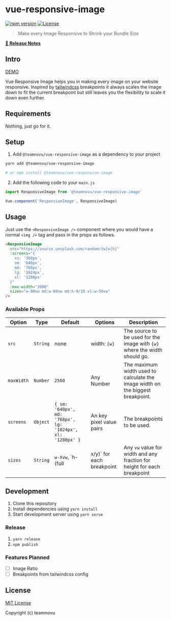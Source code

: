 # vue-responsive-image

[![npm version][npm-version-src]][npm-version-href]
[![License][license-src]][license-href]

<!-- [![npm downloads][npm-downloads-src]][npm-downloads-href] -->
<!-- [![Circle CI][circle-ci-src]][circle-ci-href] -->
<!-- [![Codecov][codecov-src]][codecov-href] -->

> Make every Image Responsive to Shrink your Bundle Size

[📖 **Release Notes**](./CHANGELOG.md)

## Intro

[DEMO](https://teamnovu.github.io/vue-responsive-image/)

Vue Responsive Image helps you in making every image on your website responsive. Inspired by [tailwindcss](https://github.com/tailwindcss/tailwindcss) breakpoints it always scales the image down to fit the current breakpoint but still leaves you the flexibility to scale it down even further.

## Requirements

Nothing, just go for it.

## Setup

1. Add `@teamnovu/vue-responsive-image` as a dependency to your project

```bash
yarn add @teamnovu/vue-responsive-image

# or npm install @teamnovu/vue-responsive-image
```

2. Add the following code to your `main.js`

```js
import ResponsiveImage from '@teamnovu/vue-responsive-image'

Vue.component('ResponsiveImage', ResponsiveImage)
```

## Usage

Just use the `<ResponsiveImage />` component where you would have a normal `<img />` tag and pass in the props as follows.

```html
<ResponsiveImage
  src="https://source.unsplash.com/random/{w}x{h}"
  :screens="{
    xs: '360px',
    sm: '640px',
    md: '768px',
    lg: '1024px',
    xl: '1280px'
  }"
  :max-width="3000"
  sizes="w-90vw md:w-60vw md:h-9/16 xl:w-50vw"
/>
```

### Available Props

| Option     	| Type     	| Default                                                    	| Options                            	| Description                                                                    	|
|------------	|----------	|------------------------------------------------------------	|------------------------------------	|--------------------------------------------------------------------------------	|
| `src`      	| `String` 	| none                                                       	| width: `{w}`                       	| The source to be used for the image with `{w}` where the width should go.      	|
| `maxWidth` 	| `Number` 	| `2560`                                                     	| Any Number                         	| The maximum width used to calculate the image width on the biggest breakpoint. 	|
| `screens`  	| `Object` 	| `{ sm: '640px', md: '768px', lg: '1024px', xl: '1280px' }` 	| An key pixel value pairs           	| The breakpoints to be used.                                                    	|
| `sizes`    	| `String` 	| `w-Xvw`, `h-(full|x/y)` for each breakpoint                                	| Any `vw` value for width and any fraction for height for each breakpoint 	| Viewport-width / width/height-ratio to further shrink image on each breakpoint.                     	|

## Development

1. Clone this repository
2. Install dependencies using `yarn install`
3. Start development server using `yarn serve`

### Release

1. `yarn release`
2. `npm publish`

### Features Planned

- [ ] Image Ratio
- [ ] Breakpoints from tailwindcss config

## License

[MIT License](./LICENSE)

Copyright (c) teamnovu

<!-- Badges -->

[npm-version-src]: https://img.shields.io/npm/v/@teamnovu/vue-responsive-image/latest.svg?style=flat-square
[npm-version-href]: https://github.com/teamnovu/vue-responsive-image/releases
[npm-downloads-src]: https://img.shields.io/npm/dt/@teamnovu/vue-responsive-image.svg?style=flat-square
[npm-downloads-href]: https://github.com/teamnovu/vue-responsive-image/releases
[circle-ci-src]: https://img.shields.io/circleci/project/github/teamnovu/vue-responsive-image.svg?style=flat-square
[circle-ci-href]: https://circleci.com/gh/teamnovu/vue-responsive-image
[codecov-src]: https://img.shields.io/codecov/c/github/teamnovu/vue-responsive-image.svg?style=flat-square
[codecov-href]: https://codecov.io/gh/teamnovu/vue-responsive-image
[license-src]: https://img.shields.io/npm/l/@teamnovu/vue-responsive-image.svg?style=flat-square
[license-href]: https://github.com/teamnovu/vue-responsive-image/blob/master/LICENSE

